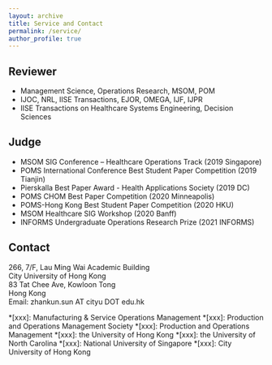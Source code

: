 ```yaml
---
layout: archive
title: Service and Contact
permalink: /service/
author_profile: true
---
```


## Reviewer
  * Management Science, Operations Research, MSOM, POM
  * IJOC, NRL, IISE Transactions, EJOR, OMEGA, IJF, IJPR
  * IISE Transactions on Healthcare Systems Engineering, Decision Sciences

  <!--
  IEEE Transactions on Systems, Man, and Cybernetics: Systems
  -->

## Judge
  * MSOM SIG Conference – Healthcare Operations Track (2019 Singapore)
  * POMS International Conference Best Student Paper Competition (2019 Tianjin)
  * Pierskalla Best Paper Award - Health Applications Society (2019 DC)
  * POMS CHOM Best Paper Competition (2020 Minneapolis)
  * POMS-Hong Kong Best Student Paper Competition (2020 HKU)
  * MSOM Healthcare SIG Workshop (2020 Banff)
  * INFORMS Undergraduate Operations Research Prize (2021 INFORMS)

<!---
## Others
  * Committee Chair: the 10th POMS-Hong Kong Best Student Paper Competition
  * Session Chair: INFORMS Annual Meeting, MSOM, POMS, POMS-Hong Kong
  * Technical Committee Member for Queueing Theory and Network Applications
  * Discussant for SIG Healthcare Track, MSOM 2019
  * Elected board member, College of Business, City University of Hong Kong
  -->

## Contact
266, 7/F, Lau Ming Wai Academic Building
<br/> City University of Hong Kong
<br/> 83 Tat Chee Ave, Kowloon Tong
<br/> Hong Kong
<br/>Email: zhankun.sun AT cityu DOT edu.hk

<!---
<br/><img style="float: center;" src="/images/emoji/email-iOS.png" alt="AT" width="21"/> zhankun.sun<img style="float: center;" src="/images/emoji/email-at6.png" alt="Email" width="16"/>cityu.edu.hk
<br/><img style="float: center;" src="/images/emoji/phone-iOS.png" alt="AT" width="22"/><img src="/images/emoji/heavy-plus-sign-softbank.png" width="17"/><img src="/images/emoji/keycap-digit-eight-facebook.png" width="18"/><img src="/images/emoji/keycap-digit-five-facebook.png" width="18"/><img src="/images/emoji/keycap-digit-two-facebook.png" width="18"/>&nbsp;<img src="/images/emoji/keycap-digit-three-facebook.png" width="18"/><img src="/images/emoji/keycap-digit-four-facebook.png" width="18"/><img src="/images/emoji/keycap-digit-four-facebook.png" width="18"/><img src="/images/emoji/keycap-digit-two-facebook.png" width="18"/>&nbsp;<img src="/images/emoji/keycap-digit-eight-facebook.png" width="18"/><img src="/images/emoji/keycap-digit-six-facebook.png" width="18"/><img src="/images/emoji/keycap-digit-five-facebook.png" width="18"/><img src="/images/emoji/keycap-digit-zero-facebook.png" width="18"/>
-->


*[xxx]: Manufacturing & Service Operations Management
*[xxx]: Production and Operations Management Society
*[xxx]: Production and Operations Management
*[xxx]: the University of Hong Kong
*[xxx]: the University of North Carolina
*[xxx]: National University of Singapore
*[xxx]: City University of Hong Kong

